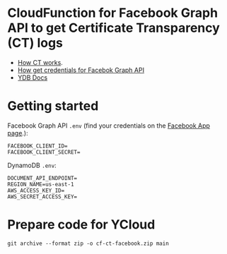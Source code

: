 # CloudFunction for Facebook Graph API to get Certificate Transparency (CT) logs

- [How CT works](https://certificate.transparency.dev/howctworks/).
- [How get credentials for Facebok Graph API](https://appsecurity.gitbook.io/devops/v/ppc/tech/api/famous-api/facebook-api)
- [YDB Docs](https://ydb.tech/en/docs)

# Getting started

Facebook Graph API `.env` (find your credentials on the [Facebook App page](https://developers.facebook.com/apps).):

```
FACEBOOK_CLIENT_ID=
FACEBOOK_CLIENT_SECRET=
```

DynamoDB `.env`:

```
DOCUMENT_API_ENDPOINT=
REGION_NAME=us-east-1
AWS_ACCESS_KEY_ID=
AWS_SECRET_ACCESS_KEY=
```

# Prepare code for YCloud

```
git archive --format zip -o cf-ct-facebook.zip main
```